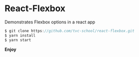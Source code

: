 # React-Flexbox

Demonstrates Flexbox options in a react app

```js
$ git clone https://github.com/tvc-school/react-flexbox.git
$ yarn install
$ yarn start
```

**Enjoy**